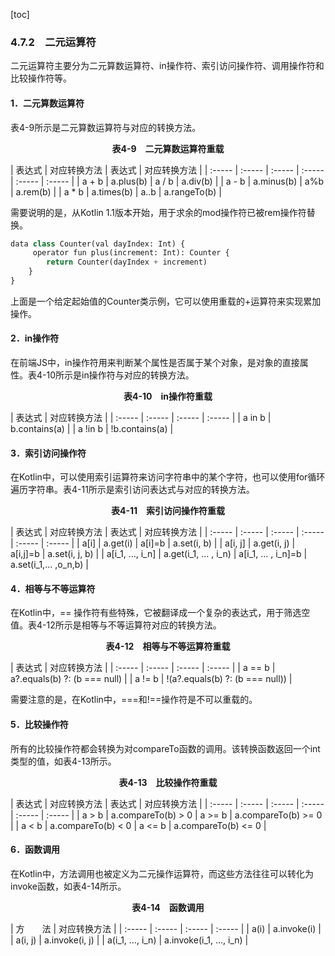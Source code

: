 [toc]

### 4.7.2　二元运算符

二元运算符主要分为二元算数运算符、in操作符、索引访问操作符、调用操作符和比较操作符等。

#### 1．二元算数运算符

表4-9所示是二元算数运算符与对应的转换方法。

<center class="my_markdown"><b class="my_markdown">表4-9　二元算数运算符重载</b></center>

| 表达式 | 对应转换方法 | 表达式 | 对应转换方法 |
| :-----  | :-----  | :-----  | :-----  | :-----  | :-----  |
| a + b | a.plus(b) | a / b | a.div(b) |
| a - b | a.minus(b) | a%b | a.rem(b) |
| a * b | a.times(b) | a..b | a.rangeTo(b) |

需要说明的是，从Kotlin 1.1版本开始，用于求余的mod操作符已被rem操作符替换。

```python
data class Counter(val dayIndex: Int) {
     operator fun plus(increment: Int): Counter {
        return Counter(dayIndex + increment)
    }
}
```

上面是一个给定起始值的Counter类示例，它可以使用重载的+运算符来实现累加操作。

#### 2．in操作符

在前端JS中，in操作符用来判断某个属性是否属于某个对象，是对象的直接属性。表4-10所示是in操作符与对应的转换方法。

<center class="my_markdown"><b class="my_markdown">表4-10　in操作符重载</b></center>

| 表达式 | 对应转换方法 |
| :-----  | :-----  | :-----  | :-----  |
| a in b | b.contains(a) |
| a !in b | !b.contains(a) |

#### 3．索引访问操作符

在Kotlin中，可以使用索引运算符来访问字符串中的某个字符，也可以使用for循环遍历字符串。表4-11所示是索引访问表达式与对应的转换方法。

<center class="my_markdown"><b class="my_markdown">表4-11　索引访问操作符重载</b></center>

| 表达式 | 对应转换方法 | 表达式 | 对应转换方法 |
| :-----  | :-----  | :-----  | :-----  | :-----  | :-----  |
| a[i] | a.get(i) | a[i]=b | a.set(i, b) |
| a[i, j] | a.get(i, j) | a[i,j]=b | a.set(i, j, b) |
| a[i_1, …, i_n] | a.get(i_1, … , i_n) | a[i_1, … , i_n]=b | a.set(i_1,… ,o_n,b) |

#### 4．相等与不等运算符

在Kotlin中，== 操作符有些特殊，它被翻译成一个复杂的表达式，用于筛选空值。表4-12所示是相等与不等运算符对应的转换方法。

<center class="my_markdown"><b class="my_markdown">表4-12　相等与不等运算符重载</b></center>

| 表达式 | 对应转换方法 |
| :-----  | :-----  | :-----  | :-----  |
| a == b | a?.equals(b) ?: (b === null) |
| a != b | !(a?.equals(b) ?: (b === null)) |

需要注意的是，在Kotlin中，===和!==操作符是不可以重载的。

#### 5．比较操作符

所有的比较操作符都会转换为对compareTo函数的调用。该转换函数返回一个int类型的值，如表4-13所示。

<center class="my_markdown"><b class="my_markdown">表4-13　比较操作符重载</b></center>

| 表达式 | 对应转换方法 | 表达式 | 对应转换方法 |
| :-----  | :-----  | :-----  | :-----  | :-----  | :-----  |
| a > b | a.compareTo(b) > 0 | a >= b | a.compareTo(b) >= 0 |
| a < b | a.compareTo(b) < 0 | a <= b | a.compareTo(b) <= 0 |

#### 6．函数调用

在Kotlin中，方法调用也被定义为二元操作运算符，而这些方法往往可以转化为invoke函数，如表4-14所示。

<center class="my_markdown"><b class="my_markdown">表4-14　函数调用</b></center>

| 方　　法 | 对应转换方法 |
| :-----  | :-----  | :-----  | :-----  |
| a(i) | a.invoke(i) |
| a(i, j) | a.invoke(i, j) |
| a(i_1, …, i_n) | a.invoke(i_1, …, i_n) |

